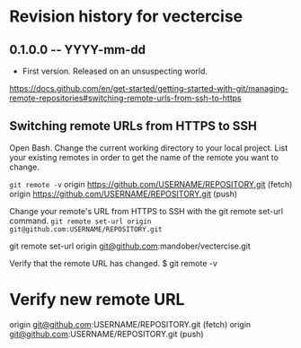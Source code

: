 # Revision history for vectercise

## 0.1.0.0 -- YYYY-mm-dd

* First version. Released on an unsuspecting world.




https://docs.github.com/en/get-started/getting-started-with-git/managing-remote-repositories#switching-remote-urls-from-ssh-to-https

## Switching remote URLs from HTTPS to SSH

Open Bash.
Change the current working directory to your local project.
List your existing remotes in order to get the name of the remote you want to change.

`git remote -v`
origin  https://github.com/USERNAME/REPOSITORY.git (fetch)
origin  https://github.com/USERNAME/REPOSITORY.git (push)

Change your remote's URL from HTTPS to SSH with the git remote set-url command.
`git remote set-url origin git@github.com:USERNAME/REPOSITORY.git`

git remote set-url origin git@github.com:mandober/vectercise.git


Verify that the remote URL has changed.
$ git remote -v

# Verify new remote URL

origin  git@github.com:USERNAME/REPOSITORY.git (fetch)
origin  git@github.com:USERNAME/REPOSITORY.git (push)
